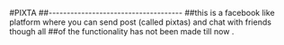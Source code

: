 #PIXTA
##-------------------------------------
##this is a facebook like platform where you can send post (called pixtas) and chat with friends though all
##of the functionality has not been made till now .
